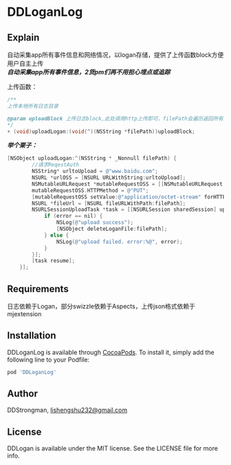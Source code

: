 # DDLoganLog


## Explain

自动采集app所有事件信息和网络情况，以logan存储，提供了上传函数block方便用户自主上传<br>
***自动采集app所有事件信息，2货pm们再不用担心埋点或追踪***


上传函数：

```objective-c
/**
上传本地所有日志目录

@param uploadBlock 上传日志block,此处调用http上传即可，filePath会遍历返回所有文件路径,最好用nsurlsession异步上传
*/
+ (void)uploadLogan:(void(^)(NSString *filePath))uploadBlock;
```

***举个栗子：***

```objective-c
[NSObject uploadLogan:^(NSString * _Nonnull filePath) {
        //请求ReqestAuth
        NSString* urltoUpload = @"www.baidu.com";
        NSURL *urlOSS = [NSURL URLWithString:urltoUpload];
        NSMutableURLRequest *mutableRequestOSS = [[NSMutableURLRequest alloc] initWithURL:urlOSS];
        mutableRequestOSS.HTTPMethod = @"PUT";
        [mutableRequestOSS setValue:@"application/octet-stream" forHTTPHeaderField:@"Content-Type"];
        NSURL *fileUrl = [NSURL fileURLWithPath:filePath];
        NSURLSessionUploadTask *task = [[NSURLSession sharedSession] uploadTaskWithRequest:mutableRequestOSS fromFile:fileUrl completionHandler:^(NSData *_Nullable data, NSURLResponse *_Nullable response, NSError *_Nullable error) {
            if (error == nil) {
                NSLog(@"upload success");
                [NSObject deleteLoganFile:filePath];
            } else {
                NSLog(@"upload failed. error:%@", error);
            }
        }];
        [task resume];
    }];
```



## Requirements

日志依赖于Logan，部分swizzle依赖于Aspects，上传json格式依赖于mjextension

## Installation

DDLoganLog is available through [CocoaPods](http://cocoapods.org). To install
it, simply add the following line to your Podfile:

```ruby
pod 'DDLoganLog'
```

## Author

DDStrongman, lishengshu232@gmail.com

## License

DDLogan is available under the MIT license. See the LICENSE file for more info.
